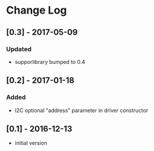 # Change Log

## [0.3] - 2017-05-09
### Updated
- supporlibrary bumped to 0.4

## [0.2] - 2017-01-18
### Added
- I2C optional "address" parameter in driver constructor

## [0.1] - 2016-12-13
- initial version
